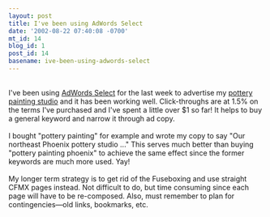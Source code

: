 ```yaml
---
layout: post
title: I've been using AdWords Select
date: '2002-08-22 07:40:08 -0700'
mt_id: 14
blog_id: 1
post_id: 14
basename: ive-been-using-adwords-select
---
```

<br />I've been using <a href="https://adwords.google.com/">AdWords Select</a> for the last week to advertise my <a href="http://www.paintinginthepark.com/">pottery painting studio</a> and it has been working well. Click-throughs are at 1.5% on the terms I've purchased and I've spent a little over $1 so far! It helps to buy a general keyword and narrow it through ad copy.<br /><br />I bought "pottery painting" for example and wrote my copy to say "Our northeast Phoenix pottery studio ..." This serves much better than buying "pottery painting phoenix" to achieve the same effect since the former keywords are much more used. Yay!<br /><br />My longer term strategy is to get rid of the Fuseboxing and use straight CFMX pages instead. Not difficult to do, but time consuming since each page will have to be re-composed. Also, must remember to plan for contingencies&#x2014;old links, bookmarks, etc.<br /><br /><br />
